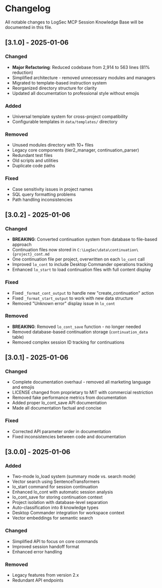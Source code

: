 # Changelog

All notable changes to LogSec MCP Session Knowledge Base will be documented in this file.

## [3.1.0] - 2025-01-06

### Changed
- **Major Refactoring**: Reduced codebase from 2,914 to 563 lines (81% reduction)
- Simplified architecture - removed unnecessary modules and managers
- Migrated to template-based instruction system
- Reorganized directory structure for clarity
- Updated all documentation to professional style without emojis

### Added
- Universal template system for cross-project compatibility
- Configurable templates in `data/templates/` directory

### Removed
- Unused modules directory with 10+ files
- Legacy core components (tier2_manager, continuation_parser)
- Redundant test files
- Old scripts and utilities
- Duplicate code paths

### Fixed
- Case sensitivity issues in project names
- SQL query formatting problems
- Path handling inconsistencies

## [3.0.2] - 2025-01-06

### Changed
- **BREAKING**: Converted continuation system from database to file-based approach
- Continuation files now stored in `C:\LogSec\data\continuation\{project}_cont.md`
- One continuation file per project, overwritten on each `lo_cont` call
- Improved `lo_cont` to include Desktop Commander operations tracking
- Enhanced `lo_start` to load continuation files with full content display

### Fixed
- Fixed `_format_cont_output` to handle new "create_continuation" action
- Fixed `_format_start_output` to work with new data structure
- Removed "Unknown error" display issue in `lo_cont`

### Removed
- **BREAKING**: Removed `lo_cont_save` function - no longer needed
- Removed database-based continuation storage (`continuation_data` table)
- Removed complex session ID tracking for continuations

## [3.0.1] - 2025-01-06

### Changed
- Complete documentation overhaul - removed all marketing language and emojis
- LICENSE changed from proprietary to MIT with commercial restriction
- Removed fake performance metrics from documentation
- Added proper lo_cont_save API documentation
- Made all documentation factual and concise

### Fixed
- Corrected API parameter order in documentation
- Fixed inconsistencies between code and documentation

## [3.0.0] - 2025-01-06

### Added
- Two-mode lo_load system (summary mode vs. search mode)
- Vector search using SentenceTransformers
- lo_start command for session continuation
- Enhanced lo_cont with automatic session analysis
- lo_cont_save for storing continuation context
- Project isolation with database-level separation
- Auto-classification into 8 knowledge types
- Desktop Commander integration for workspace context
- Vector embeddings for semantic search

### Changed
- Simplified API to focus on core commands
- Improved session handoff format
- Enhanced error handling

### Removed
- Legacy features from version 2.x
- Redundant API endpoints
